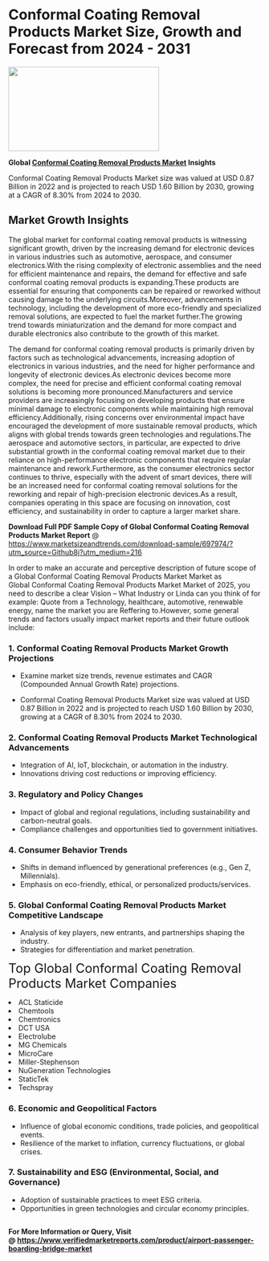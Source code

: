 <H1>Conformal Coating Removal Products Market Size, Growth and Forecast from 2024 - 2031</H1><img class="aligncenter size-medium wp-image-584254" src="https://thirdeyenews.in/wp-content/uploads/2024/09/Global-Market-Research-300x168.jpeg" alt="" width="300" height="168" /><p><strong>Global&nbsp;<a href="https://www.marketsizeandtrends.com/download-sample/697974/?utm_source=Github8j?utm_medium=216">Conformal Coating Removal Products Market</a> Insights</strong></p><p>Conformal Coating Removal Products Market size was valued at USD 0.87 Billion in 2022 and is projected to reach USD 1.60 Billion by 2030, growing at a CAGR of 8.30% from 2024 to 2030.</p><p><h2>Market Growth Insights</h2> <p>The global market for conformal coating removal products is witnessing significant growth, driven by the increasing demand for electronic devices in various industries such as automotive, aerospace, and consumer electronics.With the rising complexity of electronic assemblies and the need for efficient maintenance and repairs, the demand for effective and safe conformal coating removal products is expanding.These products are essential for ensuring that components can be repaired or reworked without causing damage to the underlying circuits.Moreover, advancements in technology, including the development of more eco-friendly and specialized removal solutions, are expected to fuel the market further.The growing trend towards miniaturization and the demand for more compact and durable electronics also contribute to the growth of this market.</p> <p>The demand for conformal coating removal products is primarily driven by factors such as technological advancements, increasing adoption of electronics in various industries, and the need for higher performance and longevity of electronic devices.As electronic devices become more complex, the need for precise and efficient conformal coating removal solutions is becoming more pronounced.Manufacturers and service providers are increasingly focusing on developing products that ensure minimal damage to electronic components while maintaining high removal efficiency.Additionally, rising concerns over environmental impact have encouraged the development of more sustainable removal products, which aligns with global trends towards green technologies and regulations.The aerospace and automotive sectors, in particular, are expected to drive substantial growth in the conformal coating removal market due to their reliance on high-performance electronic components that require regular maintenance and rework.Furthermore, as the consumer electronics sector continues to thrive, especially with the advent of smart devices, there will be an increased need for conformal coating removal solutions for the reworking and repair of high-precision electronic devices.As a result, companies operating in this space are focusing on innovation, cost efficiency, and sustainability in order to capture a larger market share.</p> <p><span class=""><strong>Download Full PDF Sample Copy of Global Conformal Coating Removal Products Market Report</strong> @ <a href="https://www.marketsizeandtrends.com/download-sample/697974/?utm_source=Github8j?utm_medium=216" target="_blank">https://www.marketsizeandtrends.com/download-sample/697974/?utm_source=Github8j?utm_medium=216</a></span></p><p>In order to make an accurate and perceptive description of future scope of a Global&nbsp;Conformal Coating Removal Products Market Market as Global&nbsp;Conformal Coating Removal Products Market Market of 2025, you need to describe a clear Vision &ndash; What Industry or Linda can you think of for example: Quote from a Technology, healthcare, automotive, renewable energy, name the market you are Reffering to.However, some general trends and factors usually impact market reports and their future outlook include:</p><h3>1.&nbsp;<strong>Conformal Coating Removal Products Market Growth Projections</strong></h3><ul><li>Examine market size trends, revenue estimates and CAGR (Compounded Annual Growth Rate) projections.</li><li><p>Conformal Coating Removal Products Market size was valued at USD 0.87 Billion in 2022 and is projected to reach USD 1.60 Billion by 2030, growing at a CAGR of 8.30% from 2024 to 2030.</p></li></ul><h3>2.&nbsp;<strong>Conformal Coating Removal Products Market Technological Advancements</strong></h3><ul><li>Integration of AI, IoT, blockchain, or automation in the industry.</li><li>Innovations driving cost reductions or improving efficiency.</li></ul><h3>3.&nbsp;<strong>Regulatory and Policy Changes</strong></h3><ul><li>Impact of global and regional regulations, including sustainability and carbon-neutral goals.</li><li>Compliance challenges and opportunities tied to government initiatives.</li></ul><h3>4.&nbsp;<strong>Consumer Behavior Trends</strong></h3><ul><li>Shifts in demand influenced by generational preferences (e.g., Gen Z, Millennials).</li><li>Emphasis on eco-friendly, ethical, or personalized products/services.</li></ul><h3>5.&nbsp;<strong>Global Conformal Coating Removal Products Market Competitive Landscape</strong></h3><ul><li>Analysis of key players, new entrants, and partnerships shaping the industry.</li><li>Strategies for differentiation and market penetration.</li></ul><p data-pm-slice="1 1 []"><span style="color: inherit; font-family: inherit; font-size: 25px;">Top Global Conformal Coating Removal Products Market Companies</span></p><div class="" data-test-id=""><p><li>ACL Staticide</li><li> Chemtools</li><li> Chemtronics</li><li> DCT USA</li><li> Electrolube</li><li> MG Chemicals</li><li> MicroCare</li><li> Miller-Stephenson</li><li> NuGeneration Technologies</li><li> StaticTek</li><li> Techspray</li></p></div><h3>6.&nbsp;<strong>Economic and Geopolitical Factors</strong></h3><ul><li>Influence of global economic conditions, trade policies, and geopolitical events.</li><li>Resilience of the market to inflation, currency fluctuations, or global crises.</li></ul><h3>7.&nbsp;<strong>Sustainability and ESG (Environmental, Social, and Governance)</strong></h3><ul><li>Adoption of sustainable practices to meet ESG criteria.</li><li>Opportunities in green technologies and circular economy principles.</li></ul><h2><strong style="font-size: 14px;">For More Information or Query, Visit @&nbsp;</strong><a style="background-color: #ffffff; font-size: 14px;" href="https://www.marketsizeandtrends.com/report/conformal-coating-removal-products-market/" target="_blank">https://www.verifiedmarketreports.com/product/airport-passenger-boarding-bridge-market</a></h2>
